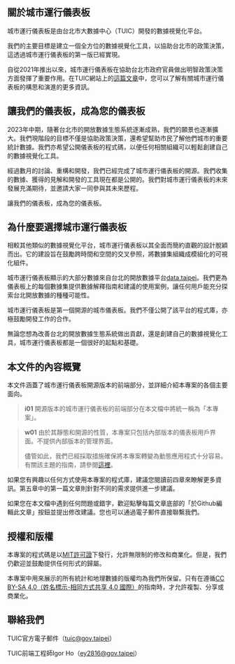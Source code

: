 ## 關於城市運行儀表板
城市運行儀表板是由台北市大數據中心（TUIC）開發的數據視覺化平台。

我們的主要目標是建立一個全方位的數據視覺化工具，以協助台北市的政策決策，這透過城市運行儀表板的第一版已經實現。

自從2021年推出以來，城市運行儀表板在協助台北市政府官員做出明智政策決策方面發揮了重要作用。在TUIC網站上的[這篇文章](https://tuic.gov.taipei/zh/works/dashboard)中，您可以了解有關城市運行儀表板的構思和演進的更多資訊。

## 讓我們的儀表板，成為您的儀表板
2023年中期，隨著台北市的開放數據生態系統逐漸成熟，我們的願景也逐漸擴大。我們現階段的目標不僅是協助政策決策，還希望幫助市民了解他們城市的重要統計數據。我們亦希望公開儀表板的程式碼，以便任何相關組織可以輕鬆創建自己的數據視覺化工具。

經過數月的討論、重構和開發，我們已經完成了城市運行儀表板的開源。我們收集的數據、獲得的見解和開發的工具現在都是公開的。我們對城市運行儀表板的未來發展充滿期待，並邀請大家一同參與其未來歷程。

讓我們的儀表板，成為您的儀表板。

## 為什麼要選擇城市運行儀表板
相較其他類似的數據視覺化平台，城市運行儀表板以其全面而簡約直觀的設計脫穎而出。它的建設旨在鼓勵跨時間和空間的交叉參照，將數據集組織成模組化的可視化組件。

城市運行儀表板顯示的大部分數據來自台北的開放數據平台[data.taipei](https://data.taipei/)。我們更為儀表板上的每個數據集提供數據解釋指南和建議的使用案例，讓任何用戶能充分探索台北開放數據的種種可能性。

城市運行儀表板是第一個開源的城市儀表板。我們不僅公開了該平台的程式庫，亦極鼓勵開發工作的合作。

無論您想為改善台北的開放數據生態系統做出貢獻，還是創建自己的數據視覺化工具，城市運行儀表板都是一個很好的起點和基礎。

## 本文件的內容概覽
本文件涵蓋了城市運行儀表板開源版本的前端部分，並詳細介紹本專案的各個主要面向。

>**i01**
>開源版本的城市運行儀表板的前端部分在本文檔中將統一稱為「本專案」。

>**w01**
>由於其靜態和開源的性質，本專案只包括內部版本的儀表板用戶界面。不提供內部版本的管理界面。
>
>儘管如此，我們已經採取措施確保將本專案轉變為動態應用程式十分容易。有關該主題的指南，請參閱[這裡](/front-end/create-a-dynamic-application)。

如果您有興趣以任何方式使用本專案的程式庫，建議您閱讀前四章來瞭解更多資訊。第五章中的第一篇文章則針對不同的需求提供進一步建議。

如果您在本文檔中遇到任何問題或錯字，歡迎點擊每篇文章底部的「於Github編輯此文章」按鈕並提出修改建議。您也可以通過電子郵件直接聯繫我們。

## 授權和版權
本專案的程式碼是以[MIT許可證](https://github.com/igorho2000/TUIC-Dashboard-Documentation/blob/main/LICENSE)下發行，允許無限制的修改和商業化。但是，我們仍歡迎並鼓勵提供任何形式的歸屬。

本專案中用來展示的所有統計和地理數據的版權均為我們所保留。只有在遵循[CC BY-SA 4.0（姓名標示-相同方式共享 4.0 國際）](https://creativecommons.org/licenses/by-sa/4.0/)的指南時，才允許複製、分享或商業化。

## 聯絡我們
TUIC官方電子郵件（tuic@gov.taipei）

TUIC前端工程師Igor Ho（ey2816@gov.taipei）
